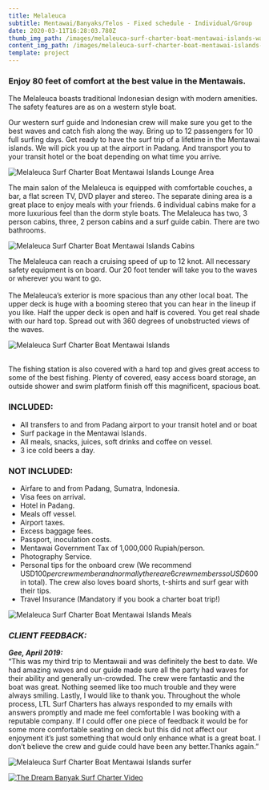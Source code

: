 ```yaml
---
title: Melaleuca
subtitle: Mentawai/Banyaks/Telos - Fixed schedule - Individual/Group
date: 2020-03-11T16:28:03.780Z
thumb_img_path: /images/melaleuca-surf-charter-boat-mentawai-islands-wave.jpg
content_img_path: /images/melaleuca-surf-charter-boat-mentawai-islands-wave.jpg
template: project
---
```

### Enjoy 80 feet of comfort at the best value in the Mentawais.

The Melaleuca boasts traditional Indonesian design with modern amenities. The safety features are as on a western style boat.

Our western surf guide and Indonesian crew will make sure you get to the best waves and catch fish along the way. Bring up to 12 passengers for 10 full surfing days. Get ready to have the surf trip of a lifetime in the Mentawai islands. We will pick you up at the airport in Padang. And transport you to your transit hotel or the boat depending on what time you arrive.

![Melaleuca Surf Charter Boat Mentawai Islands Lounge Area](/images/melaleuca-surf-boat-mentawai-lounge.jpg "Melaleuca Surf Charter Boat Mentawai Islands")

The main salon of the Melaleuca is equipped with comfortable couches, a bar, a flat screen TV, DVD player and stereo. The separate dining area is a great place to enjoy meals with your friends. 6 individual cabins make for a more luxurious feel than the dorm style boats. The Melaleuca has two, 3 person cabins, three, 2 person cabins and a surf guide cabin. There are two bathrooms. 

![Melaleuca Surf Charter Boat Mentawai Islands Cabins](/images/melaleuca-surf-boat-mentawai-cabins.jpg "Melaleuca Surf Charter Boat Mentawai Islands Cabins")

The Melaleuca can reach a cruising speed of up to 12 knot. All necessary safety equipment is on board. Our 20 foot tender will take you to the waves or wherever you want to go.\
\
The Melaleuca’s exterior is more spacious than any other local boat. The upper deck is huge with a booming stereo that you can hear in the lineup if you like. Half the upper deck is open and half is covered. You get real shade with our hard top. Spread out with 360 degrees of unobstructed views of the waves.

![Melaleuca Surf Charter Boat Mentawai Islands](/images/melaleuca-surf-charter-boat-mentawai-islands.jpg "Melaleuca Surf Charter Boat Mentawai Islands")

\
The fishing station is also covered with a hard top and gives great access to some of the best fishing. Plenty of covered, easy access board storage, an outside shower and swim platform finish off this magnificent, spacious boat.

### INCLUDED:

* All transfers to and from Padang airport to your transit hotel and or boat 
* Surf package in the Mentawai Islands.
* All meals, snacks, juices, soft drinks and coffee on vessel.
* 3 ice cold beers a day. 

### NOT INCLUDED:

* Airfare to and from Padang, Sumatra, Indonesia.
* Visa fees on arrival.
* Hotel in Padang.
* Meals off vessel.
* Airport taxes.
* Excess baggage fees.
* Passport, inoculation costs. 
* Mentawai Government Tax of 1,000,000 Rupiah/person.
* Photography Service.
* Personal tips for the onboard crew (We recommend USD$100 per crew member and normally there are 6 crew members so USD$600 in total). The crew also loves board shorts, t-shirts and surf gear with their tips.
* Travel Insurance (Mandatory if you book a charter boat trip!)

![Melaleuca Surf Charter Boat Mentawai Islands Meals](/images/melaleuca-surf-charter-boat-mentawai-islands-meals.jpg "Melaleuca Surf Charter Boat Mentawai Islands Meals")

### *CLIENT FEEDBACK:*

***Gee, April 2019:***\
“This was my third trip to Mentawaii and was definitely the best to date. We had amazing waves and our guide made sure all the party had waves for their ability and generally un-crowded. The crew were fantastic and the boat was great. Nothing seemed like too much trouble and they were always smiling. Lastly, I would like to thank you. Throughout the whole process, LTL Surf Charters has always responded to my emails with answers promptly and made me feel comfortable I was booking with a reputable company. If I could offer one piece of feedback it would be for some more comfortable seating on deck but this did not affect our enjoyment it’s just something that would only enhance what is a great boat. I don’t believe the crew and guide could have been any better.Thanks again.”

![Melaleuca Surf Charter Boat Mentawai Islands surfer](/images/melaleuca-surf-charter-boat-mentawai-islands-surfing.jpg "Melaleuca Surf Charter Boat Mentawai Islands surfer")

[![The Dream Banyak Surf Charter Video](http://img.youtube.com/vi/uNZ0hkpwMzA/0.jpg)](http://www.youtube.com/watch?v=uNZ0hkpwMzA)
